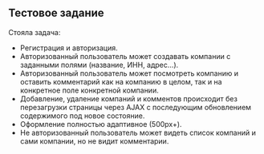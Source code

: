 ## Тестовое задание

Стояла задача:
- Регистрация и авторизация.
- Авторизованный пользователь может создавать компании с заданными полями (название, ИНН, адрес...).
- Авторизованный пользователь может посмотреть компанию и оставить комментарий как на компанию в целом, так и на конкретное поле конкретной компании.
- Добавление, удаление компаний и комментов происходит без перезагрузки страницы через AJAX с последующим обновлением содержимого под новое состояние.
- Оформление полностью адаптивное (500px+).
- Не авторизованный пользователь может видеть список компаний и сами компании, но не видит комментарии.
